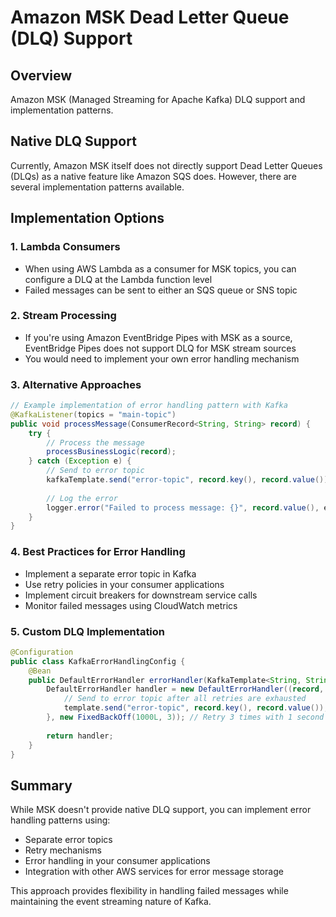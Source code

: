 # Amazon MSK Dead Letter Queue (DLQ) Support

## Overview
Amazon MSK (Managed Streaming for Apache Kafka) DLQ support and implementation patterns.

## Native DLQ Support
Currently, Amazon MSK itself does not directly support Dead Letter Queues (DLQs) as a native feature like Amazon SQS does. However, there are several implementation patterns available.

## Implementation Options

### 1. Lambda Consumers
- When using AWS Lambda as a consumer for MSK topics, you can configure a DLQ at the Lambda function level
- Failed messages can be sent to either an SQS queue or SNS topic

### 2. Stream Processing
- If you're using Amazon EventBridge Pipes with MSK as a source, EventBridge Pipes does not support DLQ for MSK stream sources
- You would need to implement your own error handling mechanism

### 3. Alternative Approaches
```java
// Example implementation of error handling pattern with Kafka
@KafkaListener(topics = "main-topic")
public void processMessage(ConsumerRecord<String, String> record) {
    try {
        // Process the message
        processBusinessLogic(record);
    } catch (Exception e) {
        // Send to error topic
        kafkaTemplate.send("error-topic", record.key(), record.value());
        
        // Log the error
        logger.error("Failed to process message: {}", record.value(), e);
    }
}
```

### 4. Best Practices for Error Handling
- Implement a separate error topic in Kafka
- Use retry policies in your consumer applications
- Implement circuit breakers for downstream service calls
- Monitor failed messages using CloudWatch metrics

### 5. Custom DLQ Implementation
```java
@Configuration
public class KafkaErrorHandlingConfig {
    @Bean
    public DefaultErrorHandler errorHandler(KafkaTemplate<String, String> template) {
        DefaultErrorHandler handler = new DefaultErrorHandler((record, exception) -> {
            // Send to error topic after all retries are exhausted
            template.send("error-topic", record.key(), record.value());
        }, new FixedBackOff(1000L, 3)); // Retry 3 times with 1 second delay
        
        return handler;
    }
}
```

## Summary
While MSK doesn't provide native DLQ support, you can implement error handling patterns using:
- Separate error topics
- Retry mechanisms
- Error handling in your consumer applications
- Integration with other AWS services for error message storage

This approach provides flexibility in handling failed messages while maintaining the event streaming nature of Kafka.

